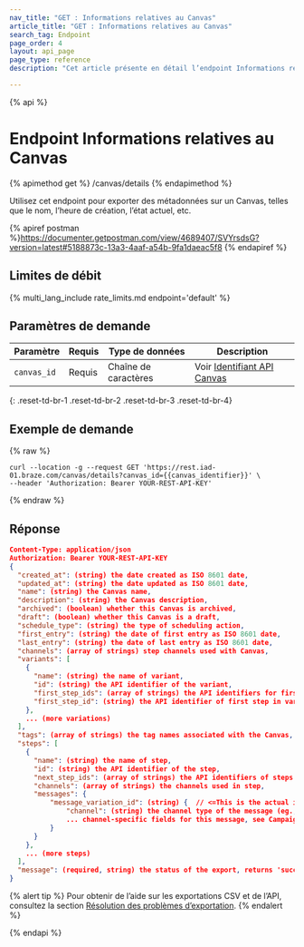 ```yaml
---
nav_title: "GET : Informations relatives au Canvas"
article_title: "GET : Informations relatives au Canvas"
search_tag: Endpoint
page_order: 4
layout: api_page
page_type: reference
description: "Cet article présente en détail l’endpoint Informations relatives au Canvas."

---
```

{% api %}
# Endpoint Informations relatives au Canvas
{% apimethod get %}
/canvas/details
{% endapimethod %}

Utilisez cet endpoint pour exporter des métadonnées sur un Canvas, telles que le nom, l’heure de création, l’état actuel, etc.

{% apiref postman %}https://documenter.getpostman.com/view/4689407/SVYrsdsG?version=latest#5188873c-13a3-4aaf-a54b-9fa1daeac5f8 {% endapiref %}

## Limites de débit

{% multi_lang_include rate_limits.md endpoint='default' %}

## Paramètres de demande

| Paramètre   | Requis | Type de données | Description            |
| ----------- | -------- | --------- | ---------------------- |
| `canvas_id` | Requis | Chaîne de caractères | Voir [Identifiant API Canvas]({{site.baseurl}}/api/identifier_types/) |
{: .reset-td-br-1 .reset-td-br-2 .reset-td-br-3  .reset-td-br-4}

## Exemple de demande
{% raw %}
```
curl --location -g --request GET 'https://rest.iad-01.braze.com/canvas/details?canvas_id={{canvas_identifier}}' \
--header 'Authorization: Bearer YOUR-REST-API-KEY'
```
{% endraw %}

## Réponse

```json
Content-Type: application/json
Authorization: Bearer YOUR-REST-API-KEY
{
  "created_at": (string) the date created as ISO 8601 date,
  "updated_at": (string) the date updated as ISO 8601 date,
  "name": (string) the Canvas name,
  "description": (string) the Canvas description,
  "archived": (boolean) whether this Canvas is archived,
  "draft": (boolean) whether this Canvas is a draft,
  "schedule_type": (string) the type of scheduling action,
  "first_entry": (string) the date of first entry as ISO 8601 date,
  "last_entry": (string) the date of last entry as ISO 8601 date,
  "channels": (array of strings) step channels used with Canvas,
  "variants": [
    {
      "name": (string) the name of variant,
      "id": (string) the API identifier of the variant,
      "first_step_ids": (array of strings) the API identifiers for first steps in variant,
      "first_step_id": (string) the API identifier of first step in variant (deprecated in November 2017, only included if the variant has only one first step)
    },
    ... (more variations)
  ],
  "tags": (array of strings) the tag names associated with the Canvas,
  "steps": [
    {
      "name": (string) the name of step,
      "id": (string) the API identifier of the step,
      "next_step_ids": (array of strings) the API identifiers of steps following step,
      "channels": (array of strings) the channels used in step,
      "messages": {
          "message_variation_id": (string) {  // <=This is the actual id
              "channel": (string) the channel type of the message (eg., "email"),
              ... channel-specific fields for this message, see Campaign Details endpoint API Response for example message responses ...
          }
      }
    },
    ... (more steps)
  ],
  "message": (required, string) the status of the export, returns 'success' when completed without errors
}
```

{% alert tip %}
Pour obtenir de l’aide sur les exportations CSV et de l’API, consultez la section [Résolution des problèmes d’exportation]({{site.baseurl}}/user_guide/data_and_analytics/export_braze_data/export_troubleshooting/).
{% endalert %}

{% endapi %}
